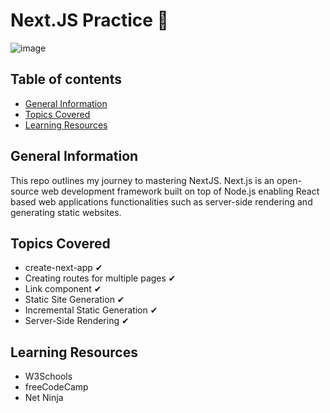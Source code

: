 # Next.JS Practice 💭

![image](https://user-images.githubusercontent.com/55777067/168449057-0c777707-8d69-4104-bbae-7d91db356476.png)

## Table of contents
* [General Information](#general-info)
* [Topics Covered](#topics-covered)
* [Learning Resources](#resources)


## General Information
This repo outlines my journey to mastering NextJS. Next.js is an open-source web development framework built on top of Node.js enabling React based 
web applications functionalities such as server-side rendering and generating static websites.


## Topics Covered

- create-next-app ✔
- Creating routes for multiple pages ✔
- Link component ✔
- Static Site Generation ✔
- Incremental Static Generation ✔
- Server-Side Rendering ✔


## Learning Resources

- W3Schools
- freeCodeCamp
- Net Ninja 
